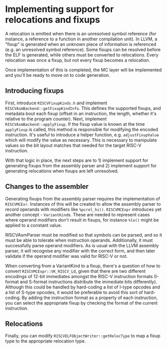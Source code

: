 # Implementing support for relocations and fixups

A relocation is emitted when there is an unresolved symbol reference (for 
instance, a reference to a function in another compilation unit). In LLVM, a 
"fixup" is generated when an unknown piece of information is referenced (e.g.
an unresolved symbol reference). Some fixups can be resolved before the ELF is 
generated, while others must be converted to relocations. Every relocation was 
once a fixup, but not every fixup becomes a relocation.

Once implementation of this is completed, the MC layer will be implemented and 
you'll be ready to move on to code generation.

## Introducing fixups

First, introduce `RISCVFixupKinds.h` and implement 
`RISCVAsmBackend::getFixupKindInfo`. This defines the supported fixups, and 
metadata bout each fixup (offset in an instruction, the length, whether it's 
relative to the program counter). Next, implement 
`RISCVAsmBackend::applyFixup`. If the fixup value is known at the time 
`applyFixup` is called, this method is responsible for modifying the encoded 
instruction. It's useful to introduce a helper function, e.g.
`adjustFixupValue` which will modify the value as necessary. This is necessary 
to manipulate values so the bit layout matches that needed for the target 
RISC-V instruction.

With that logic in place, the next steps are to 1) implement support for 
generating fixups from the assembly parser and 2) implement support for 
generating relocations when fixups are left unresolved.

## Changes to the assembler

Generating fixups from the assembly parser requires the implementation of 
`RISCVMCExr`. Instances of this will be created to allow the assembly parser 
to record operands with modifiers like `%pcrel_hi()`. `RISCVMCExpr` introduces 
yet another concept - `VariantKind`s. These are needed to represent cases 
where operand modifiers don't result in fixups, for instance `%lo()` might be 
applied to a constant value.

RISCVAsmParser must be modified so that symbols can be parsed, and so it must 
be able to tolerate when instruction operands. Additionally, it must 
successfully parse operand modifiers. As is usual with the LLVM assembly 
parser, it will recognise any modifier with the correct form, and then later 
validate if the operand modifier was valid for RISC-V or not.

When converting from a VariantKind to a fixup, there's a question of how to 
convert `RISCVMCExpr::VK_RISCV_LO`, given that there are two different 
encodings of 12-bit immediates amongst the RISC-V instruction formats 
(I-format and S-format instructions distribute the immediate bits 
differently). Although this could be handled by hard-coding a list of I-type 
opcodes and a list of S-type opcodes, it would be preferable to avoid this 
sort of hard-coding. By adding the instruction format as a property of each 
instruction, you can select the appropriate fixup by checking the format of 
the current instruction.

## Relocations

Finally, you can modify `RISCVELFObjectWriter::getRelocType` to map a fixup 
type to the appropriate relocation type.

